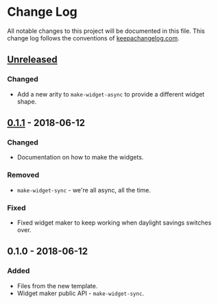 # Change Log
All notable changes to this project will be documented in this file. This change log follows the conventions of [keepachangelog.com](http://keepachangelog.com/).

## [Unreleased][unreleased]
### Changed
- Add a new arity to `make-widget-async` to provide a different widget shape.

## [0.1.1] - 2018-06-12
### Changed
- Documentation on how to make the widgets.

### Removed
- `make-widget-sync` - we're all async, all the time.

### Fixed
- Fixed widget maker to keep working when daylight savings switches over.

## 0.1.0 - 2018-06-12
### Added
- Files from the new template.
- Widget maker public API - `make-widget-sync`.

[unreleased]: https://github.com/your-name/aoc2016_clj/compare/0.1.1...HEAD
[0.1.1]: https://github.com/your-name/aoc2016_clj/compare/0.1.0...0.1.1
